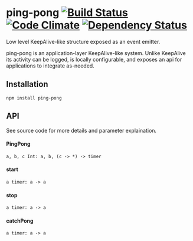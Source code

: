 # ping-pong [![Build Status](https://travis-ci.org/jasonkuhrt/ping-pong.png?branch=master)](https://travis-ci.org/jasonkuhrt/ping-pong) [![Code Climate](https://codeclimate.com/github/jasonkuhrt/ping-pong.png)](https://codeclimate.com/github/jasonkuhrt/ping-pong) [![Dependency Status](https://gemnasium.com/jasonkuhrt/ping-pong.png)](https://gemnasium.com/jasonkuhrt/ping-pong)


Low level KeepAlive-like structure exposed as an event emitter.

ping-pong is an application-layer KeepAlive-like system. Unlike
KeepAlive its activity can be logged, is locally configurable,
and exposes an api for applications to integrate as-needed.

## Installation
```
npm install ping-pong
```

## API

See source code for more details and parameter explaination.

#### PingPong
```
a, b, c Int: a, b, (c -> *) -> timer
```

#### start
```
a timer: a -> a
```

#### stop
```
a timer: a -> a
```

#### catchPong
```
a timer: a -> a
```

